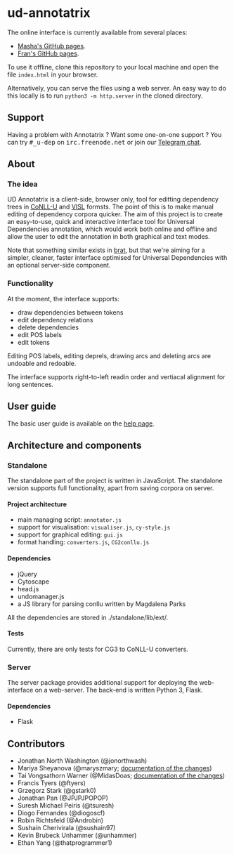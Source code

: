 # ud-annotatrix

The online interface is currently available from several places:

* [Masha's GitHub pages](https://maryszmary.github.io/ud-annotatrix/standalone/annotator.html). 
* [Fran's GitHub pages](https://ftyers.github.io/ud-annotatrix/). 

To use it offline, clone this repository to your local machine and open the file `index.html` in your browser.

Alternatively, you can serve the files using a web server.  An easy way to do this locally is to run `python3 -m http.server` in the cloned directory.

## Support

Having a problem with Annotatrix ? Want some one-on-one support ? You can try <tt>#_u-dep</tt> on <tt>irc.freenode.net</tt> or
join our [Telegram chat](https://t.me/joinchat/EWWgMhGXARzxvgO5AzI0ew).

## About

### The idea

UD Annotatrix is a client-side, browser only, tool for editting dependency trees in [CoNLL-U](http://universaldependencies.org/format.html) and [VISL](http://beta.visl.sdu.dk/cg3/single/#streamformats) formsts.  The point of this is to make manual editing of dependency corpora quicker. The aim of this project is to create an easy-to-use, quick and interactive interface tool for Universal Dependencies annotation, which would work both online and offline and allow the user to edit the annotation in both graphical and text modes.

Note that something similar exists in [brat](http://brat.nlplab.org), but that we're aiming for a simpler, cleaner, faster interface optimised for Universal Dependencies with an optional server-side component.

### Functionality

At the moment, the interface supports:
* draw dependencies between tokens
* edit dependency relations
* delete dependencies
* edit POS labels
* edit tokens

Editing POS labels, editing deprels, drawing arcs and deleting arcs are undoable and redoable.

The interface supports right-to-left readin order and vertiacal alignment for long sentences.

## User guide

The basic user guide is available on the [help page](https://maryszmary.github.io/ud-annotatrix/standalone/help.html).

## Architecture and components


### Standalone

The standalone part of the project is written in JavaScript. The standalone version supports full functionality, apart from saving corpora on server.

#### Project architecture

* main managing script: `annotator.js`
* support for visualisation: `visualiser.js`, `cy-style.js`
* support for graphical editing: `gui.js`
* format handling: `converters.js`, `CG2conllu.js`

#### Dependencies

* jQuery
* Cytoscape
* head.js
* undomanager.js
* a JS library for parsing conllu written by Magdalena Parks

All the dependencies are stored in ./standalone/lib/ext/.

#### Tests

Currently, there are only tests for CG3 to CoNLL-U converters.

### Server

The server package provides additional support for deploying the web-interface on a web-server. The back-end is written Python 3, Flask.

#### Dependencies

* Flask

## Contributors

* Jonathan North Washington (@jonorthwash)
* Mariya Sheyanova (@maryszmary; [documentation of the changes](http://wiki.apertium.org/wiki/UD_annotatrix/UD_annotatrix_at_GSoC_2017))
* Tai Vongsathorn Warner (@MidasDoas; [documentation of the changes](https://wikis.swarthmore.edu/ling073/User:Twarner2/Final_project))
* Francis Tyers (@ftyers)
* Grzegorz Stark (@gstark0)
* Jonathan Pan (@JPJPJPOPOP)
* Suresh Michael Peiris (@tsuresh)
* Diogo Fernandes (@diogoscf)
* Robin Richtsfeld (@Androbin)
* Sushain Cherivirala (@sushain97)
* Kevin Brubeck Unhammer (@unhammer)
* Ethan Yang (@thatprogrammer1)
